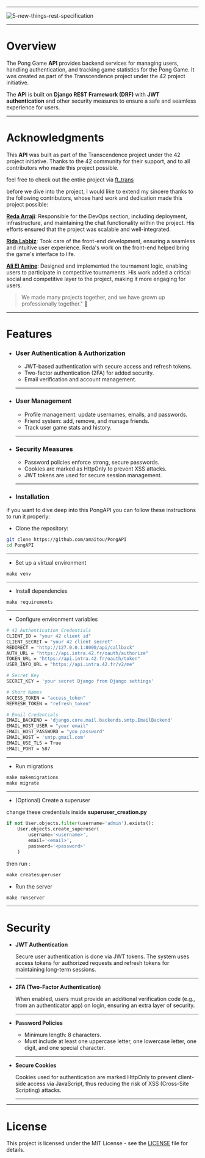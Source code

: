 
---
![5-new-things-rest-specification](https://github.com/user-attachments/assets/b38326de-b4c8-406a-9279-6f61c47c0c4b)


---

# Overview

The Pong Game **API** provides backend services for managing users, handling authentication, and tracking game statistics for the Pong Game. It was created as part of the Transcendence project under the 42 project initiative.

The **API** is built on **Django REST Framework (DRF)** with **JWT authentication** and other security measures to ensure a safe and seamless experience for users.

---

# Acknowledgments

This **API** was built as part of the Transcendence project under the 42 project initiative. Thanks to the 42 community for their support, and to all contributors who made this project possible.

feel free to check out the entire project via [ft_trans](https://github.com/redavio9/ft_trans)

before we dive into the project, I would like to extend my sincere thanks to the following contributors, whose hard work and dedication made this project possible:

**[Reda Arraji](https://github.com/Redavio9)**: Responsible for the DevOps section, including deployment, infrastructure, and maintaining the chat functionality within the project. His efforts ensured that the project was scalable and well-integrated.

**[Rida Labbiz](https://github.com/rlabbiz)**: Took care of the front-end development, ensuring a seamless and intuitive user experience. Reda's work on the front-end helped bring the game's interface to life.

**[Ali El Amine](https://github.com/Root-07)**: Designed and implemented the tournament logic, enabling users to participate in competitive tournaments. His work added a critical social and competitive layer to the project, making it more engaging for users.

> We made many projects together, and we have grown up professionally together." 🌱

---

# Features

- ### User Authentication & Authorization

    - JWT-based authentication with secure access and refresh tokens.
    - Two-factor authentication (2FA) for added security.
    - Email verification and account management.

    ---

- ### User Management

    - Profile management: update usernames, emails, and passwords.
    - Friend system: add, remove, and manage friends.
    - Track user game stats and history.

    ---

- ### Security Measures

    - Password policies enforce strong, secure passwords.
    - Cookies are marked as HttpOnly to prevent XSS attacks.
    - JWT tokens are used for secure session management.

    ---

- ### Installation

if you want to dive deep into this PongAPI you can follow these instructions to run it properly:

- Clone the repository:

```sh
git clone https://github.com/amaitou/PongAPI
cd PongAPI
```

---

- Set up a virtual environment

```
make venv
```

---

- Install dependencies

```
make requirements
```

---

- Configure environment variables

```sh
# 42 Authentication Credentials
CLIENT_ID = "your 42 client id"
CLIENT_SECRET = "your 42 client secret"
REDIRECT = "http://127.0.0.1:8000/api/callback"
AUTH_URL = "https://api.intra.42.fr/oauth/authorize"
TOKEN_URL = "https://api.intra.42.fr/oauth/token"
USER_INFO_URL = "https://api.intra.42.fr/v2/me"

# Secret Key
SECRET_KEY = 'your secret Django from Django settings'

# Short Names
ACCESS_TOKEN = "access_token"
REFRESH_TOKEN = "refresh_token"

# Email Credentials
EMAIL_BACKEND = 'django.core.mail.backends.smtp.EmailBackend'
EMAIL_HOST_USER = "your email"
EMAIL_HOST_PASSWORD = "you password"
EMAIL_HOST = 'smtp.gmail.com'
EMAIL_USE_TLS = True
EMAIL_PORT = 587
```

---

- Run migrations

```makefile
make makemigrations
make migrate
```

---

- (Optional) Create a superuser

change these credentials inside **superuser_creation.py**

```python
if not User.objects.filter(username='admin').exists():
    User.objects.create_superuser(
        username='<username>',
        email='<email>',
        password='<password>'
    )
```
then run :

```makefile
make createsuperuser
```

- Run the server

```makefile
make runserver
```

---

# Security

- **JWT Authentication**

    Secure user authentication is done via JWT tokens. The system uses access tokens for authorized requests and refresh tokens for maintaining long-term sessions.

    ---

- **2FA (Two-Factor Authentication)**

    When enabled, users must provide an additional verification code (e.g., from an authenticator app) on login, ensuring an extra layer of security.

    ---

- **Password Policies**
    
    - Minimum length: 8 characters.
    - Must include at least one uppercase letter, one lowercase letter, one digit, and one special character.

    ---

- **Secure Cookies**

    Cookies used for authentication are marked HttpOnly to prevent client-side access via JavaScript, thus reducing the risk of XSS (Cross-Site Scripting) attacks.

    ---

---

# License

This project is licensed under the MIT License - see the [LICENSE](https://github.com/amaitou/PongAPI/blob/master/LICENSE) file for details.
